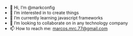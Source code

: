 - 👋 Hi, I’m @markconfig
- 👀 I’m interested in to create things
- 🌱 I’m currently learning javascript frameworks
- 💞️ I’m looking to collaborate on in any technology company
- 📫 How to reach me: marcos.mrc.77@gmail.com
<!---
MarkReyes77/MarkReyes77 is a ✨ special ✨ repository because its `README.md` (this file) appears on your GitHub profile.
You can click the Preview link to take a look at your changes.
--->
